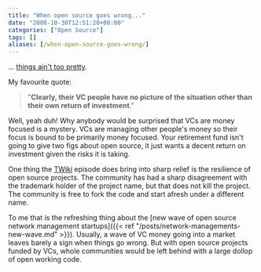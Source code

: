 ```yaml
---
title: "When open source goes wrong..."
date: "2008-10-30T12:51:20+00:00"
categories: ["Open Source"]
tags: []
aliases: [/when-open-source-goes-wrong/]
---
```


... [things ain't too pretty](http://blog.wikiring.com/Blog/BlogEntry28).

My favourite quote:

>"**Clearly, their VC people have no picture of the situation other than their own return of investment**."

Well, yeah duh! Why anybody would be surprised that VCs are money focused is a mystery. VCs are managing other people's money so their focus is bound to be primarily money focused. Your retirement fund isn't going to give two figs about open source, it just wants a decent return on investment given the risks it is taking.

One thing the [TWiki](http://twiki.org/) episode does bring into sharp relief is the resilience of open source projects. The community has had a sharp disagreement with the trademark holder of the project name, but that does not kill the project. The community is free to fork the code and start afresh under a different name.

To me that is the refreshing thing about the [new wave of open source network management startups]({{< ref "/posts/network-managements-new-wave.md" >}}). Usually, a wave of VC money going into a market leaves barely a sign when things go wrong. But with open source projects funded by VCs, whole communities would be left behind with a large dollop of open working code.
